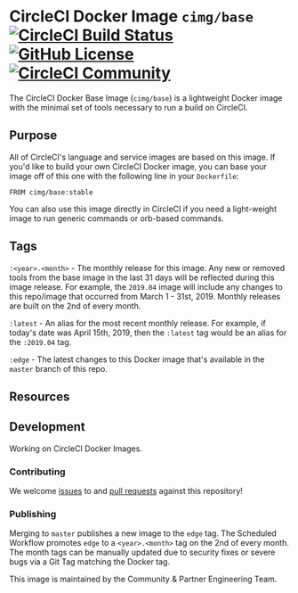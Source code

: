 # CircleCI Docker Image `cimg/base` [![CircleCI Build Status](https://circleci.com/gh/CircleCI-Public/cimg-base.svg?style=shield "CircleCI Build Status")](https://circleci.com/gh/CircleCI-Public/cimg-base) [![GitHub License](https://img.shields.io/badge/license-MIT-lightgrey.svg)](https://raw.githubusercontent.com/CircleCI-Public/cimg-base/master/LICENSE) [![CircleCI Community](https://img.shields.io/badge/community-CircleCI%20Discuss-343434.svg)](https://discuss.circleci.com/c/ecosystem/images)

The CircleCI Docker Base Image (`cimg/base`) is a lightweight Docker image with the minimal set of tools necessary to run a build on CircleCI.


## Purpose

All of CircleCI's language and service images are based on this image.
If you'd like to build your own CircleCI Docker image, you can base your image off of this one with the following line in your `Dockerfile`:

```
FROM cimg/base:stable
```

You can also use this image directly in CircleCI if you need a light-weight image to run generic commands or orb-based commands.


## Tags

`:<year>.<month>` - The monthly release for this image.
Any new or removed tools from the base image in the last 31 days will be reflected during this image release.
For example, the `2019.04` image will include any changes to this repo/image that occurred from March 1 - 31st, 2019.
Monthly releases are built on the 2nd of every month.

`:latest` - An alias for the most recent monthly release.
For example, if today's date was April 15th, 2019, then the `:latest` tag would be an alias for the `:2019.04` tag.

`:edge` - The latest changes to this Docker image that's available in the `master` branch of this repo.


## Resources

[CircleCI Docker Image Docs]: https://circleci.com/docs/2.0/circleci-images/#section=configuration
[Docker Docs]: https://docs.docker.com/engine/docker-overview/

## Development

Working on CircleCI Docker Images.

### Contributing
We welcome [issues](https://github.com/cci-images/base/issues) to and [pull requests](https://github.com/cci-images/base/pulls) against this repository!

### Publishing
Merging to `master` publishes a new image to the `edge` tag.
The Scheduled Workflow promotes `edge` to a `<year>.<month>` tag on the 2nd of every month.
The month tags can be manually updated due to security fixes or severe bugs via a Git Tag matching the Docker tag.


This image is maintained by the Community & Partner Engineering Team.
